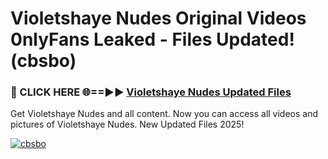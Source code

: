 # Violetshaye Nudes Original Videos 0nlyFans Leaked - Files Updated! (cbsbo)

<h3>🔴 CLICK HERE 🌐==►► <a href="https://tinyurl.com/y5r63du9" rel="nofollow">Violetshaye Nudes Updated Files</a></h3>

Get Violetshaye Nudes and all content. Now you can access all videos and pictures of Violetshaye Nudes. New Updated Files 2025!

[![cbsbo](https://i.imgur.com/UVo9nyh.gif)](https://tinyurl.com/y5r63du9)